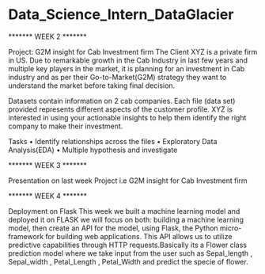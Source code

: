 # Data_Science_Intern_DataGlacier

******* WEEK 2 *******

Project: G2M insight for Cab Investment firm
The Client XYZ is a private firm in US. Due to remarkable growth in the Cab Industry in last few years and multiple key players in the market, it is planning for an investment in Cab industry and as per their Go-to-Market(G2M) strategy they want to understand the market before taking final decision.

Datasets contain information on 2 cab companies. Each file (data set) provided represents different aspects of the customer profile. XYZ is interested in using your actionable insights to help them identify the right company to make their investment.

Tasks
• Identify relationships across the files
• Exploratory Data Analysis(EDA)
• Multiple hypothesis and investigate

******* WEEK 3 *******

Presentation on last week Project i.e G2M insight for Cab Investment firm

******* WEEK 4 *******

Deployment on Flask
This week we built a machine learning model and deployed it on FLASK 
we will focus on both: building a machine learning model, then create an API for the model, using Flask, the Python micro-framework for building web applications. This API allows us to utilize predictive capabilities through HTTP requests.Basically its a Flower class prediction model where we take input from the user such as Sepal_length , Sepal_width , Petal_Length , Petal_Width and predict the specie of flower.

